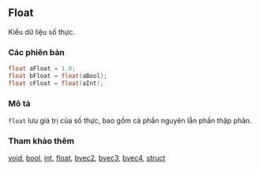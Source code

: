 ## Float
Kiểu dữ liệu số thực.

### Các phiên bản
```glsl
float aFloat = 1.0;
float bFloat = float(aBool);
float cFloat = float(aInt);
```

### Mô tả
```float``` lưu giá trị của số thực, bao gồm cả phần nguyên lẫn phần thập phân.

### Tham khảo thêm
[void](/glossary/?lan=vi&search=void), [bool](/glossary/?lan=vi&search=bool), [int](/glossary/?lan=vi&search=int), [float](/glossary/?lan=vi&search=float), [bvec2](/glossary/?lan=vi&search=bvec2), [bvec3](/glossary/?lan=vi&search=bvec3), [bvec4](/glossary/?lan=vi&search=bvec4), [struct](/glossary/?lan=vi&search=struct)
